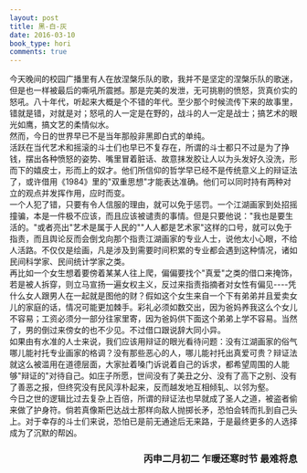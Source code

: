 ```yaml
---
layout: post
title: 黑-白-灰
date: 2016-03-10
book_type: hori
comments: true
---
```


今天晚间的校园广播里有人在放涅槃乐队的歌，我并不是坚定的涅槃乐队的歌迷，但是也一样被最后的嘶吼所震撼。那是完美的发泄，无可挑剔的愤怒，货真价实的怒吼。八十年代，听起来大概是个不错的年代。至少那个时候流传下来的故事里，错就是错，对就是对；怒吼的人一定是在野的，战斗的人一定是战士；搞艺术的眼光如鹰，搞文艺的柔情似水。
<br>
然而，今日的世界早已不是当年那般非黑即白式的单纯。
<br>
活跃在当代艺术和摇滚的斗士们也早已不复存在，所谓的斗士都只不过是为了挣钱，摆出各种愤怒的姿势、嘴里冒着脏话、故意抹发胶让人以为头发好久没洗，形而下的嬉皮士，形而上的奴才。他们所信仰的哲学早已经不是传统意义上的辩证法了，或许借用《1984》里的"双重思想"才能表达准确。他们可以同时持有两种对立的观点并发挥作用，应时而变。
<br>
一个人犯了错，只要有令人信服的理由，就可以免于惩罚。一个江湖画家到处招摇撞骗，本是一件极不应该，而且应该被谴责的事情。但是只要他说："我也是要生活的。"或者亮出"艺术是属于人民的""人人都是艺术家"这样的口号，就可以免于指责，而且舆论反而会倒戈向那个指责江湖画家的专业人士，说他太小心眼，不给人活路。不仅仅是绘画，凡是涉及到需要时间积累的专业都会遇到这种情况，诸如民间科学家、民间统计学家之类。
<br>
再比如一个女生想着要傍着某某人往上爬，偏偏要找个"真爱"之类的借口来掩饰，若是被人拆穿，则立马宣扬一遍女权主义，反过来指责指摘者对女性有偏见----凭什么女人跟男人在一起就是图他的财？假如这个女生来自一个下有弟弟并且爱卖女儿的家庭的话，情况可能更加棘手。彩礼必须如数交出，因为爸妈养我这么个女儿不容易；工资必须分一部分往家里寄，因为爸妈供下面这个弟弟上学不容易。当然了，男的倒过来傍女的也不少见。不过借口跟说辞大同小异。
<br>
如果由有水准的人士来说，我们应该用辩证的眼光看待问题：没有江湖画家的俗气哪儿能衬托专业画家的格调？没有那些恶心的人，哪儿能衬托出真爱可贵？辩证法就这么被滥用在道德层面，大家扯着嗓门诉说着自己的诉求，都希望周围的人能够"辩证的"对待自己。如庄子所愿，世间没有了美丑之分、没有了高下之别、没有了善恶之报，但终究没有民风淳朴起来，反而越发地互相倾轧、以邻为壑。
<br>
今日之世的逻辑比过去复杂上百倍，所谓的辩证法也早就成了圣人之道，被盗者偷来做了护身符。倘若真像斯巴达战士那样向敌人抛掷长矛，恐怕会转而扎到自己头上。对于幸存的斗士们来说，恐怕已是前无通途后无来路，于是最终更多的人选择成为了沉默的帮凶。
<br>

<h3 style="text-align: right"> 丙申二月初二 乍暖还寒时节 最难将息 </h3>

